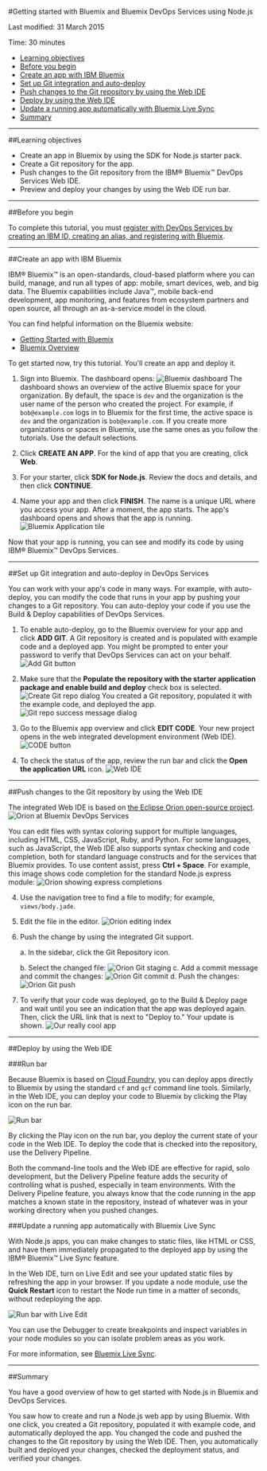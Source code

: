 #Getting started with Bluemix and Bluemix DevOps Services using Node.js

Last modified: 31 March 2015

Time: 30 minutes

* [Learning objectives](#objectives)
* [Before you begin](#prereq)
* [Create an app with IBM Bluemix](#create_bluemix_app)
* [Set up Git integration and auto-deploy](#git_integration_and_autodeployment)
* [Push changes to the Git repository by using the Web IDE](#push)
* [Deploy by using the Web IDE](#deployment)
* [Update a running app automatically with Bluemix Live Sync](#bluemix_live_sync)
* [Summary](#summary)
 
 
 ---
<a name='objectives'></a>
##Learning objectives

* Create an app in Bluemix by using the SDK for Node.js starter pack.
* Create a Git repository for the app.
* Push changes to the Git repository from the IBM&reg; Bluemix&trade; DevOps Services Web IDE.
* Preview and deploy your changes by using the Web IDE run bar.

---

<a name='prereq'></a>
##Before you begin

To complete this tutorial, you must [register with DevOps Services by creating an IBM ID, creating an alias, and registering with Bluemix](https://hub.jazz.net/register).

---
 
<a name='create_bluemix_app'></a>
##Create an app with IBM Bluemix

IBM&reg; Bluemix&trade; is an open-standards, cloud-based platform where you can build, manage, and run all types
of app: mobile, smart devices, web, and big data. The Bluemix capabilities include Java&trade;, mobile back-end development, 
app monitoring, and features from ecosystem partners and open source, 
all through an as-a-service model in the cloud.

You can find helpful information on the Bluemix website:

* [Getting Started with Bluemix](https://www.ng.bluemix.net/docs/#)
* [Bluemix Overview](https://www.ng.bluemix.net/docs/#overview/overview.html#overview)

To get started now, try this tutorial. You'll create an app and deploy it.

1. Sign into Bluemix. The dashboard opens:
![Bluemix dashboard](/tutorials/jazzeditor/images/bm-home_NEW.png)
The dashboard shows an overview of the active Bluemix space for your organization. 
By default, the space is `dev` and the organization is the user name of the person who created the project. 
For example, if `bob@example.com` logs in to Bluemix for the first time, the active space is `dev` and the organization 
is `bob@example.com`.
If you create more organizations or spaces in Bluemix, use the same ones as you follow the tutorials. Use the default selections.

2. Click **CREATE AN APP**. For the kind of app that you are creating, click **Web**.  

3. For your starter, click **SDK for Node.js**. Review the docs and details, and then click **CONTINUE**.

4. Name your app and then click **FINISH**. The name is a unique URL where you access your app. 
After a moment, the app starts. The app's dashboard opens and shows that the app is running.
![Bluemix Application tile](/tutorials/jazzeditor/images/bm-app-panel_NEW.png)

Now that your app is running, you can see and modify its code by using IBM® Bluemix™ DevOps Services.

---
<a name='git_integration_and_autodeployment'></a>
##Set up Git integration and auto-deploy in DevOps Services

You can work with your app's code in many ways. For example, with auto-deploy, you can modify the code that runs in your app by pushing your changes to a 
Git repository. You can auto-deploy your code if you use the Build & Deploy capabilities of DevOps Services.

1. To enable auto-deploy, go to the Bluemix overview for your app and click **ADD GIT**. A Git repository is created and is populated with example code and a deployed app. You might be prompted to enter your password to verify that DevOps Services can act on your behalf. 
![Add Git button](/tutorials/jazzeditor/images/bm-add-git-integration_NEW.png)

2. Make sure that the **Populate the repository with the starter application package and enable build and deploy** check box is selected.
![Create Git repo dialog](/tutorials/jazzeditor/images/bm-create-git-repo_NEW.png)
You created a Git repository, populated it with the example code, and deployed the app.
![Git repo success message dialog](/tutorials/jazzeditor/images/bm-git-repo-success-msg_NEW.png)

3. Go to the Bluemix app overview and click **EDIT CODE**. Your new project opens in the web integrated development environment (Web IDE).  
![CODE button](/tutorials/jazzeditor/images/bm-code-button_NEW.png)

4. To check the status of the app, review the run bar and click the **Open the application URL** icon.
![Web IDE](/tutorials/jazzeditor/images/orion_NEW.png)

---
<a name='push'></a>
##Push changes to the Git repository by using the Web IDE

The integrated Web IDE is 
based on [the Eclipse Orion open-source project](http://orion.eclipse.org/). 
![Orion at Bluemix DevOps Services](/tutorials/jazzeditor/images/orion_1_NEW.png)

You can edit files with syntax coloring support for multiple languages, including HTML, 
CSS, JavaScript, Ruby, and Python. For some languages, such as JavaScript, the Web IDE also supports 
syntax checking and code completion, both for standard language constructs and for the services that Bluemix provides. To use content assist, press **Ctrl + Space**. For example, this image shows code completion for the standard Node.js express module:
![Orion showing express completions](/tutorials/jazzeditor/images/completion.png)

4. Use the navigation tree to find a file to modify; for example, `views/body.jade`. 

5. Edit the file in the editor.
![Orion editing index](/tutorials/jazzeditor/images/orion-really-cool_NEW.png)

6. Push the change by using the integrated Git support. 

	a. In the sidebar, click the Git Repository icon.
	
	b. Select the changed file:
![Orion Git staging](/tutorials/jazzeditor/images/orion-git-stage_NEW.png)
	c. Add a commit message and commit the changes:
![Orion Git commit](/tutorials/jazzeditor/images/orion-commit_NEW.png)
	d. Push the changes:
![Orion Git push](/tutorials/jazzeditor/images/orion-push_NEW.png)

7. To verify that your code was deployed, 
go to the Build & Deploy page and wait until you see an indication that the 
app was deployed again. Then, click the URL link that is next to "Deploy to." Your update is shown.
![Our really cool app](/tutorials/jazzeditor/images/really-cool_NEW.png)

---
<a name='deployment'></a>
##Deploy by using the Web IDE

###Run bar

Because Bluemix is based on [Cloud Foundry](http://cloudfoundry.com/), you can deploy apps directly to Bluemix by using the standard `cf` and `gcf` command line tools. Similarly, in the Web IDE, you can deploy your code to Bluemix by clicking the Play icon on the run bar. 

![Run bar][1]

By clicking the Play icon on the run bar, you deploy the current state of your code in the Web IDE. To deploy the code that is checked into the repository, use the Delivery Pipeline.

Both the command-line tools and the Web IDE are effective for rapid, solo development, but the Delivery Pipeline feature adds the security of controlling what is pushed, especially in team environments. With the Delivery Pipeline feature, you always know that the code running in the app matches a known state in the repository, instead of whatever was in your working directory when you pushed changes.

<a name='bluemix_live_sync'></a>

###Update a running app automatically with Bluemix Live Sync

With Node.js apps, you can make changes to static files, like HTML or CSS, and have them immediately propagated to the deployed app by using the IBM® Bluemix™ Live Sync feature. 

In the Web IDE, turn on Live Edit and see your updated static files by refreshing the app in your browser.  If you update a node module, use the **Quick Restart** icon to restart the Node run time in a matter of seconds, without redeploying the app.

![Run bar with Live Edit](images/live_edit.png)

You can use the Debugger to create breakpoints and inspect variables in your node modules so you can isolate problem areas as you work.

For more information, see 
[Bluemix Live Sync](https://www.ng.bluemix.net/docs/#manageapps/bluemixlive.html#bluemixlive).



---
<a name='summary'></a>
##Summary

You have a good overview of how to get started with Node.js in Bluemix and DevOps Services. 

You saw how to create and run a Node.js web app by using Bluemix. 
With one click, you created a Git repository, populated it with example code, and automatically 
deployed the app. You changed the code and pushed the changes to the Git repository by using the 
Web IDE. Then, you automatically built and deployed your changes, checked the deployment status, 
and verified your changes. 

[1]: /tutorials/jazzeditor/images/runbar_green.png
